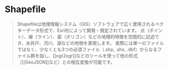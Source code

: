 # Shapefile

> Shapefileは地理情報システム（GIS）ソフトウェアで広く使用されるベクターデータ形式で、Esri社によって開発・規定されています。
> 点（ポイント）、線（ライン）、面（ポリゴン）などの地理的特徴を空間的に記述でき、水井戸、河川、湖などの地物を表現します。
> 実際には単一のファイルではなく、少なくとも3つの必須ファイル（.shp, .shx, .dbf）からなるファイル群を指し、[[ogr2ogr]]などのツールを使って他の形式（[[GeoJSON]]など）との相互変換が可能です。
